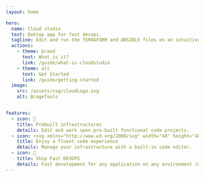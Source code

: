 ```yaml
---
layout: home

hero:
  name: Cloud studio
  text: Dektop app for fast devops.
  tagline: Edit and run the TERRAFORM and ANSIBLE files on an intuitive UI.
  actions:
    - theme: brand
      text: What is it?
      link: /guide/what-is-cloudstudio
    - theme: alt
      text: Get Started
      link: /guide/getting-started
  image:
    src: /assets/svg/cloudLogo.svg
    alt: BrageTools


features:
  - icon: 📝
    title: Prebuilt infrastructures
    details: Edit and work upon pre-built functional code projects.
  - icon: <svg xmlns="http://www.w3.org/2000/svg" width="48" height="48" viewBox="0 0 48 48"><g fill="none" stroke-linejoin="round" stroke-width="4"><path fill="#2f88ff" stroke="#000" d="M5 8C5 6.89543 5.89543 6 7 6H19L24 12H41C42.1046 12 43 12.8954 43 14V40C43 41.1046 42.1046 42 41 42H7C5.89543 42 5 41.1046 5 40V8Z"/><path stroke="#fff" stroke-linecap="round" d="M28 22L33 27L28 32"/><path stroke="#fff" stroke-linecap="round" d="M20 22L15 27L20 32"/></g></svg>
    title: Enjoy a fluent code experience
    details: Manage your infrastructure with a built-in code editor.
  - icon: 🚀
    title: Ship Fast DEVOPS
    details: Fast development for any application on any environment (dev, prod, stage).
---
```


<style>
.VPContent .VPHome .VPHero .name .clip {
  background: transparent;
  background-clip: text;
  -webkit-background-clip: text;
  -webkit-text-fill-color: #98e1eb;
}

@media (min-width: 640px) {
  .VPContent .VPHome .VPHero .text {
    max-width: 1106px;
    /* max-width: 876px; */
    line-height: 56px;
    font-size: 48px;
  }
}
</style>